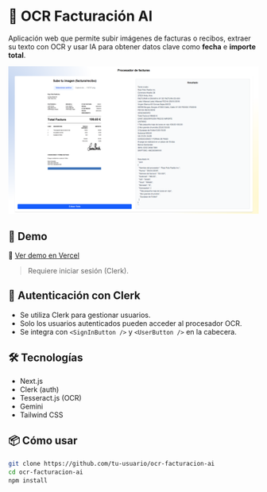 # 🧾 OCR Facturación AI

Aplicación web que permite subir imágenes de facturas o recibos, extraer su texto con OCR y usar IA para obtener datos clave como **fecha** e **importe total**.

![Demo UI](./public/Captura.png) <!-- Cambia la ruta si usas otra imagen -->

## 🚀 Demo

🔗 [Ver demo en Vercel](https://ocr-facturacion-ai.vercel.app)

> Requiere iniciar sesión (Clerk).

## 🔐 Autenticación con Clerk

- Se utiliza Clerk para gestionar usuarios.
- Solo los usuarios autenticados pueden acceder al procesador OCR.
- Se integra con `<SignInButton />` y `<UserButton />` en la cabecera.

## 🛠️ Tecnologías

- Next.js
- Clerk (auth)
- Tesseract.js (OCR)
- Gemini
- Tailwind CSS

## 📦 Cómo usar

```bash
git clone https://github.com/tu-usuario/ocr-facturacion-ai
cd ocr-facturacion-ai
npm install
```
